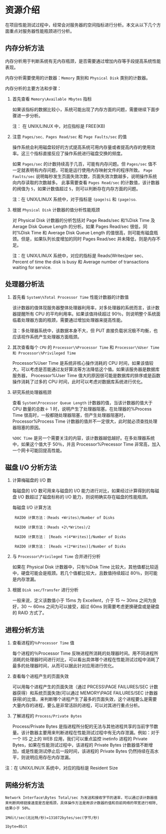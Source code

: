 # 资源介绍

在项目性能测试过程中，经常会对服务器的空间指标进行分析。本文从以下几个方面重点对服务器性能瓶颈进行分析。

## 内存分析方法

内存分析用于判断系统有无内存瓶颈，是否需要通过增加内存等手段提高系统性能表现。

内存分析需要使用的计数器：`Memory` 类别和 `Physical Disk` 类别的计数器。

内存分析的主要方法和步骤：

1. 首先查看 `Memory\Available Mbytes` 指标

   如果该指标的数据比较小，系统可能出现了内存方面的问题，需要继续下面步骤进一步分析。

   注： 在 UNIX/LINUX 中，对应指标是 FREE(KB)

2. 注意 `Pages/sec、Pages Read/sec` 和 `Page Faults/sec` 的值

   操作系统会利用磁盘较好的方式提高系统可用内存量或者提高内存的使用效率。这三个指标直接反应了操作系统进行磁盘交换的频度。

   如果 `Pages/sec` 的计数持续高于几百，可能有内存问题。但 `Pages/sec` 值不一定就表明有内存问题，可能是运行使用内存映射文件的程序所致。
   `Page Faults/sec` 说明每秒发生页面失效次数，页面失效次数越多，说明操作系统向内存读取的次数越多。
   此事需要查看 `Pages Read/sec` 的计数值，该计数器的阀值为 `5`，如果计数值超过 `5`，则可以判断存在内存方面的问题。

   注：在 UNIX/LINUX 系统中，对于指标是 `(page)si` 和 `(page)so`.

3. 根据 `Physical Disk` 计数器的值分析性能瓶颈

   对 Physical Disk 计数器的分析包括对 Page Reads/sec 和%Disk Time 及 Aerage Disk Queue Length 的分析。如果 Pages Read/sec 很低，同时%Disk Time 和 Average Disk Queue Length 的值很高，则可能有磁盘瓶颈。但是，如果队列长度增加的同时 Pages Read/sec 并未降低，则是内存不足。

   注：在 UNIX/LINUX 系统中，对应的指标是 Reads(Writes)per sec、Percent of time the disk is busy 和 Average number of transactions waiting for service.

## 处理器分析法

1. 首先看 `System\%Total Processor Time` 性能计数器的计数值

   该计数器的值体现服务器整体处理器利用率，对多处理器的系统而言，该计数器提醒所有 CPU 的平均利用率。如果该值持续超过 90％，则说明整个系统面临着处理器方面的瓶颈，需要通过增加处理器来提高性能。

   注：多处理器系统中，该数据本身不大，但 PUT 直接负载状况极不均衡，也应该视作系统产生处理器方面瓶颈。

2. 其次查看每个 `CPU` 的 `Processor\%Processor Time` 和 `Processor\%User Time 和 Processor\%Privileged Time`

   Processor\%User Time 是系统非核心操作消耗的 CPU 时间，如果该值较大，可以考虑是否能通过友好算法等方法降低这个值。如果该服务器是数据库服务器， Processor\%User Time 值大的原因很可能是数据库的排序或是函数操作消耗了过多的 CPU 时间，此时可以考虑对数据库系统进行优化。

3. 研究系统处理器瓶颈

   查看 `System\Processor Queue Length` 计数器的值，当该计数器的值大于 CPU 数量的总数＋ 1 时，说明产生了处理器阻塞。在处理器的%Process Time 很高时，一般都随处理器阻塞，但产生处理器阻塞时，Processor\%Process Time 计数器的值并不一定很大，此时就必须查找处理器阻塞的原因。

   `%DOC Time` 是另一个需要关注的内容，该计数器越低越好。在多处理器系统中，如果这个值大于 50％，并且 Processor\%Precessor Time 非常高，加入一个网卡可能回提高性能。

## 磁盘 I/O 分析方法

1.  计算梅磁盘的 I/O 数

    每磁盘的 I/O 数可用来与磁盘的 I/O 能力进行对比，如果经过计算得到的每磁盘 I/O 数超过了磁盘标称的 I/O 能力，则说明确实存在磁盘的性能瓶颈。

    每磁盘 I/O 计算方法

         RAID0 计算方法：（Reads +Writes)/Number of Disks

         RAID0 计算方法：（Reads +2\*Writes)/2

         RAID0 计算方法： [Reads +(4*Writes)]/Number of Disks

         RAID0 计算方法： [Reads +(2*Writes)]/Number of Disks

2.  与 `Processor\Privileged Time` 合并进行分析

    如果在 Physical Disk 计数器中，只有％Disk Time 比较大，其他值都比较适中，硬盘可能会是瓶颈。若几个值都比较大，且数值持续超过 80％，则可能是内存泄漏。

3.  根据 `Disk sec/Transfer` 进行分析

    一般来说，定义该数值小于 15ms 为 Excellent，介于 15 ～ 30ms 之间为良好，30 ～ 60ms 之间为可以接受，超过 60ms 则需要考虑更换硬盘或是硬盘的 RAID 方式了。

## 进程分析方法

1. 查看进程的`％Processor Time` 值

   每个进程的％Processor Time 反映进程所消耗的处理器时间。用不同进程所消耗的处理器时间进行对比，可以看出具体哪个进程在性能测试过程中消耗了最多的处理器时间，从而可以据此针对应用进行优化。

2. 查看每个进程产生的页面失效

   可以用每个进程产生的页面失效（通过 PRCESS\PAGE FAILURES/SEC 计数器获得）和系统页面失效(可以通过 MEMORY\PAGE FAILURES/SEC 计数器获得)的比值，来判断哪个进程产生了最多的页面失效，这个进程要么是需要大量内存的进程，要么是非常活跃的进程，可以对其进行重点分析。

3. 了解进程的 `Process/Private Bytes`

   Process/Private Bytes 是指进程所分配的无法与其他进程共享的当前字节数量。该计数器主要用来判断进程在性能测试过程中有无内存泄漏。例如：对于一个 IIS 之上的 WEB 应用，我们可以重点监控 inetinfo 进程的 Private Bytes，如果在性能测试过程中，该进程的 Private Bytes 计数器值不断增加，或是性能测试停止后一段时间，该进程的 Private Bytes 仍然持续在高水平，则说明应用存在内存泄漏。

注：在 UNIX/LINUX 系统中，对应的指标是 Resident Size

## 网络分析方法

    Network Interface\Bytes Total/sec 为发送和接收字节的速率，可以通过该计数器值来判断网络链接速度是否是瓶颈，具体操作方法是用该计数器的值和目前网络的带宽进行相除,结果小于 50%。

`1Mdit/sec(兆比特/秒)=131072bytes/sec(字节/秒)`

`1byte=8bit`
